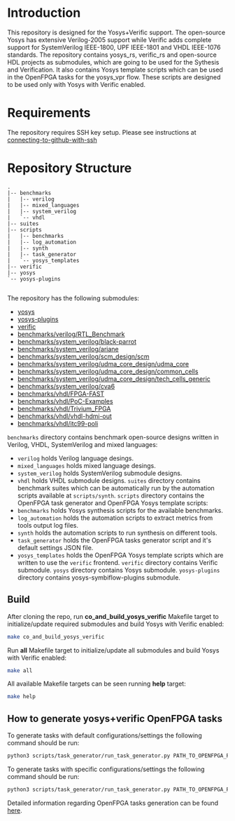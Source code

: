 # Introduction
This repository is designed for the Yosys+Verific support. The open-source Yosys has extensive Verilog-2005 support while Verific adds complete support for SystemVerilog IEEE-1800, UPF IEEE-1801 and VHDL IEEE-1076 standards. 
The repository contains yosys_rs, verific_rs and open-source HDL projects as submodules, which are going to be used for the Sythesis and Verification. It also contains Yosys template scripts which can be used in the OpenFPGA tasks for the yosys_vpr flow. These scripts are designed to be used only with Yosys with Verific enabled.

# Requirements
The repository requires SSH key setup. Please see instructions at [connecting-to-github-with-ssh](https://docs.github.com/en/authentication/connecting-to-github-with-ssh)

# Repository Structure
```
.
|-- benchmarks
|   |-- verilog
|   |-- mixed_languages
|   |-- system_verilog
|   `-- vhdl
|-- suites
|-- scripts
|   |-- benchmarks
|   |-- log_automation
|   |-- synth
|   |-- task_generator
|   `-- yosys_templates
|-- verific
|-- yosys
`-- yosys-plugins
    
```

The repository has the following submodules:
 - [yosys](https://github.com/RapidSilicon/yosys_rs.git) 
 - [yosys-plugins](https://github.com/SymbiFlow/yosys-symbiflow-plugins.git) 
 - [verific](https://github.com/RapidSilicon/verific_rs.git) 
 - [benchmarks/verilog/RTL_Benchmark](https://github.com/RapidSilicon/RTL_Benchmark.git)
 - [benchmarks/system_verilog/black-parrot](https://github.com/black-parrot/black-parrot.git)
 - [benchmarks/system_verilog/ariane](https://github.com/lowRISC/ariane.git)
 - [benchmarks/system_verilog/scm_design/scm](https://github.com/pulp-platform/scm.git)
 - [benchmarks/system_verilog/udma_core_design/udma_core](https://github.com/pulp-platform/udma_core.git)
 - [benchmarks/system_verilog/udma_core_design/common_cells](https://github.com/pulp-platform/common_cells.git)
 - [benchmarks/system_verilog/udma_core_design/tech_cells_generic](https://github.com/pulp-platform/tech_cells_generic.git)
 - [benchmarks/system_verilog/cva6](https://github.com/pulp-platform/cva6.git)
 - [benchmarks/vhdl/FPGA-FAST](https://github.com/PUTvision/FPGA-FAST.git)
 - [benchmarks/vhdl/PoC-Examples](https://github.com/VLSI-EDA/PoC-Examples.git)
 - [benchmarks/vhdl/Trivium_FPGA](https://github.com/yahniukov/Trivium_FPGA.git)
 - [benchmarks/vhdl/vhdl-hdmi-out](https://github.com/fcayci/vhdl-hdmi-out.git)
 - [benchmarks/vhdl/itc99-poli](https://github.com/squillero/itc99-poli.git)

`benchmarks` directory contains benchmark open-source designs written in Verilog, VHDL, SystemVerilog and mixed languages:
 - `verilog` holds Verilog language desings.
 - `mixed_languages` holds mixed language desings.
 - `system_verilog` holds SystemVerilog submodule designs.
 - `vhdl` holds VHDL submodule designs.
`suites` directory contains benchmark suites which can be automatically run by the automation scripts available at `scripts/synth`.
`scripts` directory contains the OpenFPGA task generator and OpenFPGA Yosys template scripts: 
 - `benchmarks` holds Yosys synthesis scripts for the available benchmarks.
 - `log_automation` holds the automation scripts to extract metrics from tools output log files.
 - `synth` holds the automation scripts to run synthesis on different tools.
 - `task_generator` holds the OpenFPGA tasks generator script and it's default settings JSON file. 
 - `yosys_templates` holds the OpenFPGA Yosys template scripts which are written to use the `verific` frontend.
`verific` directory contains Verific submodule.
`yosys` directory contains Yosys submodule.
`yosys-plugins` directory contains yosys-symbiflow-plugins submodule.

## Build
After cloning the repo, run **co_and_build_yosys_verific** Makefile target to initialize/update required submodules and build Yosys with Verific enabled:
```bash
make co_and_build_yosys_verific
```
Run **all** Makefile target to initialize/update all submodules and build Yosys with Verific enabled:
```bash
make all
```
All available Makefile targets can be seen running **help** target:
```bash
make help
```

## How to generate yosys+verific OpenFPGA tasks
To generate tasks with default configurations/settings the following command should be run:
```bash
python3 scripts/task_generator/run_task_generator.py PATH_TO_OPENFPGA_ROOT --debug
```
To generate tasks with specific configurations/settings the following command should be run:
```bash
python3 scripts/task_generator/run_task_generator.py PATH_TO_OPENFPGA_ROOT --settings_file SPECIFIC_SETTINGS.json --debug
```
Detailed information regarding OpenFPGA tasks generation can be found [here](https://github.com/RapidSilicon/yosys_verific_rs/blob/main/scripts/task_generator/README.md).
